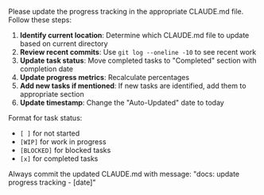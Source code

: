 Please update the progress tracking in the appropriate CLAUDE.md file. Follow these steps:

1. **Identify current location**: Determine which CLAUDE.md file to update based on current directory
2. **Review recent commits**: Use `git log --oneline -10` to see recent work
3. **Update task status**: Move completed tasks to "Completed" section with completion date
4. **Update progress metrics**: Recalculate percentages
5. **Add new tasks if mentioned**: If new tasks are identified, add them to appropriate section
6. **Update timestamp**: Change the "Auto-Updated" date to today

Format for task status:
- `[ ]` for not started
- `[WIP]` for work in progress  
- `[BLOCKED]` for blocked tasks
- `[x]` for completed tasks

Always commit the updated CLAUDE.md with message: "docs: update progress tracking - [date]"
